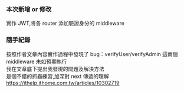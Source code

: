 ### 本次新增 or 修改

實作 JWT,將各 router 添加驗證身分的 middleware

### 隨手紀錄

按照作者文章內容實作過程中發現了 bug：verifyUser/verifyAdmin 這兩個 middleware 未如預期執行  
我在文章底下提出我發現的問題及解決方法  
是個不錯的抓蟲練習,加深對 next 傳遞的理解   
https://ithelp.ithome.com.tw/articles/10302719
